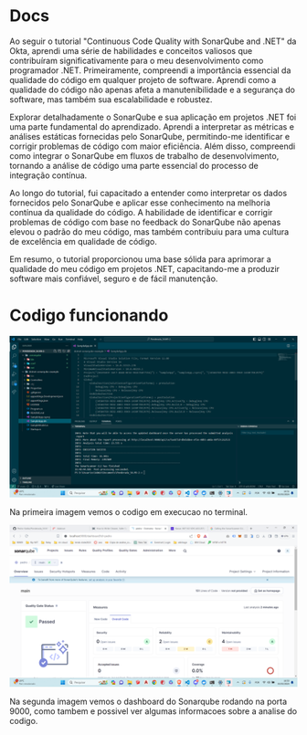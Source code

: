 # Docs
Ao seguir o tutorial "Continuous Code Quality with SonarQube and .NET" da Okta, aprendi uma série de habilidades e conceitos valiosos que contribuíram significativamente para o meu desenvolvimento como programador .NET. Primeiramente, compreendi a importância essencial da qualidade do código em qualquer projeto de software. Aprendi como a qualidade do código não apenas afeta a manutenibilidade e a segurança do software, mas também sua escalabilidade e robustez.

Explorar detalhadamente o SonarQube e sua aplicação em projetos .NET foi uma parte fundamental do aprendizado. Aprendi a interpretar as métricas e análises estáticas fornecidas pelo SonarQube, permitindo-me identificar e corrigir problemas de código com maior eficiência. Além disso, compreendi como integrar o SonarQube em fluxos de trabalho de desenvolvimento, tornando a análise de código uma parte essencial do processo de integração contínua.

Ao longo do tutorial, fui capacitado a entender como interpretar os dados fornecidos pelo SonarQube e aplicar esse conhecimento na melhoria contínua da qualidade do código. A habilidade de identificar e corrigir problemas de código com base no feedback do SonarQube não apenas elevou o padrão do meu código, mas também contribuiu para uma cultura de excelência em qualidade de código.

Em resumo, o tutorial proporcionou uma base sólida para aprimorar a qualidade do meu código em projetos .NET, capacitando-me a produzir software mais confiável, seguro e de fácil manutenção.

# Codigo funcionando
<img src="./CodigoFuncionando.png">

Na primeira imagem vemos o codigo em execucao no terminal.

<img src="./SonarQubeDash.png">

Na segunda imagem vemos o dashboard do Sonarqube rodando na porta 9000, como tambem e possivel ver algumas informacoes sobre a analise do codigo.

